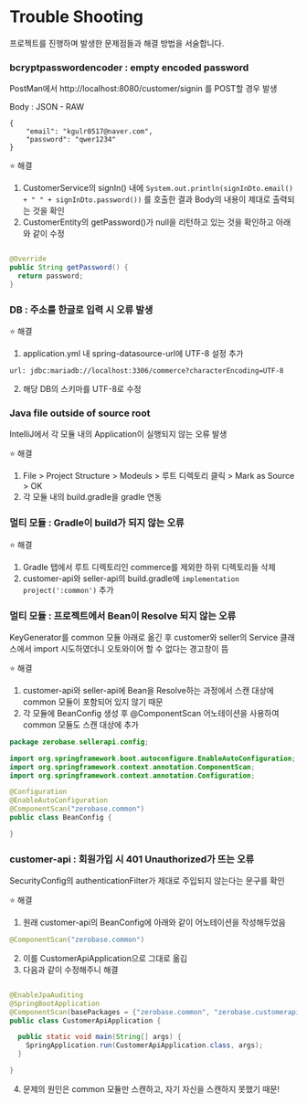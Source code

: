 # Trouble Shooting

프로젝트를 진행하며 발생한 문제점들과 해결 방법을 서술합니다.

### bcryptpasswordencoder : empty encoded password

PostMan에서 http://localhost:8080/customer/signin 를 POST할 경우 발생

Body : JSON - RAW

```
{
    "email": "kgulr0517@naver.com",
    "password": "qwer1234"
}
```

⭐ 해결

1. CustomerService의 signIn() 내에 `System.out.println(signInDto.email() + " " + signInDto.password())`
   를 호출한 결과 Body의 내용이 제대로 출력되는 것을 확인
2. CustomerEntity의 getPassword()가 null을 리턴하고 있는 것을 확인하고 아래와 같이 수정

```java

@Override
public String getPassword() {
  return password;
}
```

### DB : 주소를 한글로 입력 시 오류 발생

⭐ 해결

1. application.yml 내 spring-datasource-url에 UTF-8 설정 추가

```    
url: jdbc:mariadb://localhost:3306/commerce?characterEncoding=UTF-8
```

2. 해당 DB의 스키마를 UTF-8로 수정

### Java file outside of source root

IntelliJ에서 각 모듈 내의 Application이 실행되지 않는 오류 발생

⭐ 해결

1. File > Project Structure > Modeuls > 루트 디렉토리 클릭 > Mark as Source > OK
2. 각 모듈 내의 build.gradle을 gradle 연동

### 멀티 모듈 : Gradle이 build가 되지 않는 오류

⭐ 해결

1. Gradle 탭에서 루트 디렉토리인 commerce를 제외한 하위 디렉토리들 삭제
2. customer-api와 seller-api의 build.gradle에 `implementation project(':common')` 추가

### 멀티 모듈 : 프로젝트에서 Bean이 Resolve 되지 않는 오류

KeyGenerator를 common 모듈 아래로 옮긴 후 customer와 seller의 Service 클래스에서 import 시도하였더니 오토와이어 할 수 없다는 경고창이 뜸

⭐ 해결

1. customer-api와 seller-api에 Bean을 Resolve하는 과정에서 스캔 대상에 common 모듈이 포함되어 있지 않기 때문
2. 각 모듈에 BeanConfig 생성 후 @ComponentScan 어노테이션을 사용하여 common 모듈도 스캔 대상에 추가

```java
package zerobase.sellerapi.config;

import org.springframework.boot.autoconfigure.EnableAutoConfiguration;
import org.springframework.context.annotation.ComponentScan;
import org.springframework.context.annotation.Configuration;

@Configuration
@EnableAutoConfiguration
@ComponentScan("zerobase.common")
public class BeanConfig {

}
```

### customer-api : 회원가입 시 401 Unauthorized가 뜨는 오류

SecurityConfig의 authenticationFilter가 제대로 주입되지 않는다는 문구를 확인

⭐ 해결

1. 원래 customer-api의 BeanConfig에 아래와 같이 어노테이션을 작성해두었음

```java
@ComponentScan("zerobase.common")
```

2. 이를 CustomerApiApplication으로 그대로 옮김
3. 다음과 같이 수정해주니 해결

```java

@EnableJpaAuditing
@SpringBootApplication
@ComponentScan(basePackages = {"zerobase.common", "zerobase.customerapi"})
public class CustomerApiApplication {

  public static void main(String[] args) {
    SpringApplication.run(CustomerApiApplication.class, args);
  }

}
```

4. 문제의 원인은 common 모듈만 스캔하고, 자기 자신을 스캔하지 못했기 때문!